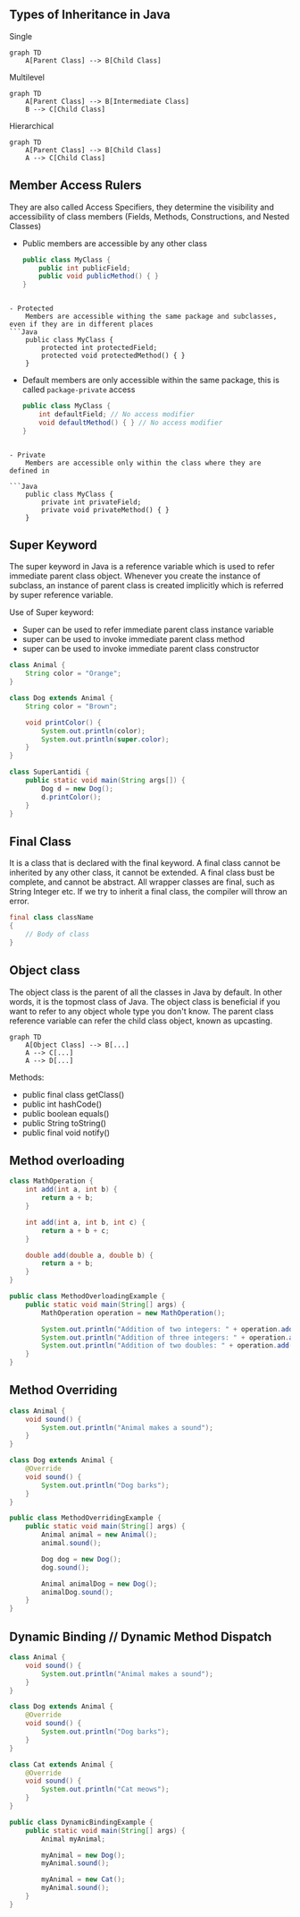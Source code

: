 ## Types of Inheritance in Java

Single
```mermaid
graph TD
	A[Parent Class] --> B[Child Class]
```

Multilevel
```mermaid
graph TD
	A[Parent Class] --> B[Intermediate Class]
	B --> C[Child Class]
```

Hierarchical
```mermaid
graph TD
	A[Parent Class] --> B[Child Class]
	A --> C[Child Class]
```


## Member Access Rulers
They are also called Access Specifiers, they determine the visibility and accessibility of class members (Fields, Methods, Constructions, and Nested Classes) 

- Public
	members are accessible by any other class
	```Java
	public class MyClass {
	    public int publicField;
	    public void publicMethod() { }
	}
```

- Protected
	Members are accessible withing the same package and subclasses, even if they are in different places
```Java
	public class MyClass {
	    protected int protectedField;
	    protected void protectedMethod() { }
	}
```

- Default
	members are only accessible within the same package, this is called `package-private` access
	```Java
	public class MyClass {
	    int defaultField; // No access modifier
	    void defaultMethod() { } // No access modifier
	}
```

- Private
	Members are accessible only within the class where they are defined in

```Java
	public class MyClass {
	    private int privateField;
	    private void privateMethod() { }
	}
```


## Super Keyword
The super keyword in Java is a reference variable which is used to refer immediate parent class object.
Whenever you create the instance of subclass, an instance of parent class is created implicitly which is referred by super reference variable.

Use of Super keyword:
- Super can be used to refer immediate parent class instance variable
- super can be used to invoke immediate parent class method
- super can be used to invoke immediate parent class constructor

``` Java
class Animal {
    String color = "Orange";
}

class Dog extends Animal {
    String color = "Brown";

    void printColor() {
        System.out.println(color);
        System.out.println(super.color);
    }
}

class SuperLantidi {
    public static void main(String args[]) {
        Dog d = new Dog();
        d.printColor();
    }
}
```


## Final Class
It is a class that is declared with the final keyword. A final class cannot be inherited by any other class, it cannot be extended. A final class bust be complete, and cannot be abstract. All wrapper classes are final, such as String Integer etc. If we try to inherit a final class, the compiler will throw an error.

```Java
final class className 
{
    // Body of class
}
```


## Object class
The object class is the parent of all the classes in Java by default. In other words, it is the topmost class of Java.
The object class is beneficial if you want to refer to any object whole type you don't know. The parent class reference variable can refer the child class object, known as upcasting.

```mermaid
graph TD
	A[Object Class] --> B[...]
	A --> C[...]
	A --> D[...]
```

Methods:
- public final class getClass()
- public int hashCode()
- public boolean equals()
- public String toString()
- public final void notify()

## Method overloading
```Java
class MathOperation {
    int add(int a, int b) {
        return a + b;
    }

    int add(int a, int b, int c) {
        return a + b + c;
    }

    double add(double a, double b) {
        return a + b;
    }
}

public class MethodOverloadingExample {
    public static void main(String[] args) {
        MathOperation operation = new MathOperation();

        System.out.println("Addition of two integers: " + operation.add(10, 20));
        System.out.println("Addition of three integers: " + operation.add(10, 20, 30));
        System.out.println("Addition of two doubles: " + operation.add(10.5, 20.5));
    }
}
```

## Method Overriding
```Java
class Animal {
    void sound() {
        System.out.println("Animal makes a sound");
    }
}

class Dog extends Animal {
    @Override
    void sound() {
        System.out.println("Dog barks");
    }
}

public class MethodOverridingExample {
    public static void main(String[] args) {
        Animal animal = new Animal();
        animal.sound();

        Dog dog = new Dog();
        dog.sound();

        Animal animalDog = new Dog();
        animalDog.sound();
    }
}
```

## Dynamic Binding // Dynamic Method Dispatch

```Java
class Animal {
    void sound() {
        System.out.println("Animal makes a sound");
    }
}

class Dog extends Animal {
    @Override
    void sound() {
        System.out.println("Dog barks");
    }
}

class Cat extends Animal {
    @Override
    void sound() {
        System.out.println("Cat meows");
    }
}

public class DynamicBindingExample {
    public static void main(String[] args) {
        Animal myAnimal;

        myAnimal = new Dog();
        myAnimal.sound();

        myAnimal = new Cat();
        myAnimal.sound();
    }
}
```

